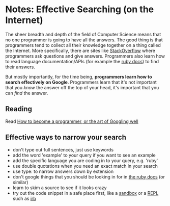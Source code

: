 # Notes: Effective Searching (on the Internet)

The sheer breadth and depth of the field of Computer Science means that no one programmer is going to have all the answers. The good thing is that programmers tend to collect all their knowledge together on a thing called the Internet. More specifically, there are sites like [StackOverflow](http://stackoverflow.com/) where programmers ask questions and give answers. Programmers also learn how to read language documentation/APIs (for example the [ruby docs](http://ruby-doc.org/)) to find their answers.

But mostly importantly, for the time being, **programmers learn how to search effectively on Google**. Programmers learn that it's not important that you _know_ the answer off the top of your head, it's important that you can _find_ the answer.

## Reading
Read [How to become a programmer, or the art of Googling well](https://okepi.wordpress.com/2014/08/21/how-to-become-a-programmer-or-the-art-of-googling-well/)

## Effective ways to narrow your search
- don't type out full sentences, just use keywords
- add the word 'example' to your query if you want to see an example
- add the specific language you are coding in to your query, e.g. 'ruby'
- use double quotations when you need an exact match in your search
- use type: to narrow answers down by extension
- don't google things that you should be looking in for in [the ruby docs](http://ruby-doc.org/) (or similar)
- learn to skim a source to see if it looks crazy
- try out the code snippet in a safe place first, like a [sandbox](https://en.wikipedia.org/wiki/Sandbox_(software_development)) or a [REPL](https://en.wikipedia.org/wiki/Read%E2%80%93eval%E2%80%93print_loop) such as [irb](https://en.wikipedia.org/wiki/Interactive_Ruby_Shell)
